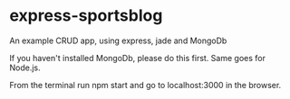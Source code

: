 # express-sportsblog
An example CRUD app, using express, jade and MongoDb

If you haven't installed MongoDb, please do this first.
Same goes for Node.js.

From the terminal run npm start and go to localhost:3000 in the browser.
